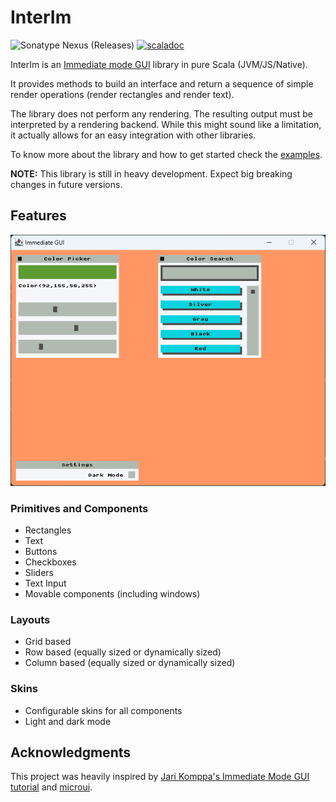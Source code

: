 # InterIm

![Sonatype Nexus (Releases)](https://img.shields.io/nexus/r/eu.joaocosta/interim_3?server=https%3A%2F%2Foss.sonatype.org)
 [![scaladoc](https://javadoc.io/badge2/eu.joaocosta/interim_3/javadoc.svg)](https://javadoc.io/doc/eu.joaocosta/interim_3)

InterIm is an [Immediate mode GUI](https://en.wikipedia.org/wiki/Immediate_mode_GUI) library in pure Scala (JVM/JS/Native).

It provides methods to build an interface and return a sequence of simple render operations (render rectangles and render text).

The library does not perform any rendering. The resulting output must be interpreted by a rendering backend.
While this might sound like a limitation, it actually allows for an easy integration with other libraries.

To know more about the library and how to get started check the [examples](https://github.com/JD557/interim/tree/master/examples).

**NOTE:** This library is still in heavy development. Expect big breaking changes in future versions.

## Features

![Example of a color picker](examples/snapshot/assets/colorpicker.png)

### Primitives and Components

- Rectangles
- Text
- Buttons
- Checkboxes
- Sliders
- Text Input
- Movable components (including windows)

### Layouts

- Grid based
- Row based (equally sized or dynamically sized)
- Column based (equally sized or dynamically sized)

### Skins

- Configurable skins for all components
- Light and dark mode

## Acknowledgments

This project was heavily inspired by [Jari Komppa's Immediate Mode GUI tutorial](https://solhsa.com/imgui/) and [microui](https://github.com/rxi/microui).
